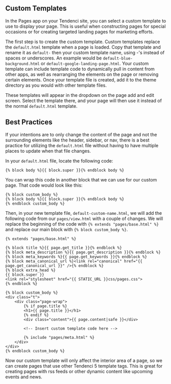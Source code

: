 ## Custom Templates

In the Pages app on your Tendenci site, you can select a custom template to use to display your page. This is useful when constructing pages for special occasions or for creating targeted landing pages for marketing efforts.

The first step is to create the custom template. Custom templates replace the `default.html` template when a page is loaded. Copy that template and rename it as `default-` then your custom template name, using -'s instead of spaces or underscores. An example would be `default-blue-background.html` or `default-google-landing-page.html`. Your custom template can include template code to dynamically pull in content from other apps, as well as rearranging the elements on the page or removing certain elements. Once your template file is created, add it to the theme directory as you would with other template files.

These templates will appear in the dropdown on the page add and edit screen. Select the template there, and your page will then use it instead of the normal `default.html` template.

## Best Practices

If your intentions are to only change the content of the page and not the surrounding elements like the header, sidebar, or nav, there is a best practice for utilizing the `default.html` file without having to have multiple places to update when that file changes.

In your `default.html` file, locate the following code:

    {% block body %}{{ block.super }}{% endblock body %}

You can wrap this code in another block that we can use for our custom page. That code would look like this:

    {% block custom_body %}
    {% block body %}{{ block.super }}{% endblock body %}
    {% endblock custom_body %}

Then, in your new template file, `default-custom-name.html`, we will add the following code from our `pages/view.html` with a couple of changes. We will replace the beginning of the code with `{% extends "pages/base.html" %}` and replace our main block with `{% block custom_body %}`.

    {% extends "pages/base.html" %}
    
    {% block title %}{{ page.get_title }}{% endblock %}
    {% block meta_description %}{{ page.get_description }}{% endblock %}
    {% block meta_keywords %}{{ page.get_keywords }}{% endblock %}
    {% block meta_canonical_url %}<link rel="canonical" href="{{ page.get_canonical_url }}" />{% endblock %}
    {% block extra_head %}
    {{ block.super }}
    <link rel="stylesheet" href="{{ STATIC_URL }}css/pages.css">
    {% endblock %}
    
    {% block custom_body %}
    <div class="t">
        <div class="page-wrap">
            {% if page.title %}
            <h1>{{ page.title }}</h1> 
            {% endif %}
            <div class="content">{{ page.content|safe }}</div>
            
            <!-- Insert custom template code here -->
            
            {% include "pages/meta.html" %}
        </div>
    </div>
    {% endblock custom_body %}

Now our custom template will only affect the interior area of a page, so we can create pages that use other Tendenci 5 template tags. This is great for creating pages with rss feeds or other dynamic content like upcoming events and news.